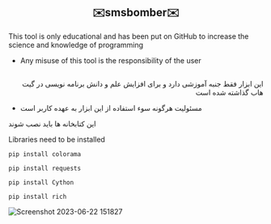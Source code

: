 <!DOCTYPE html>
<html>
<body>
<h2 align="center">✉️smsbomber✉️</h2>
<p dir="ltr">This tool is only educational and has been put on GitHub to increase the science and knowledge of programming</p>
<ul>
	<li><p dir="ltr">Any misuse of this tool is the responsibility of the user</p></li>
</ul><h2></h2>
<p dir="rtl">این ابزار فقط جنبه آموزشی دارد و برای افزایش علم و دانش برنامه نویسی در گیت هاب گذاشته شده است</p>
<ul><li>مسئولیت هرگونه سوء استفاده از این ابزار به عهده کاربر است</li></ul>
<p>این کتابخانه ها باید نصب شوند</p>
<p>Libraries need to be installed</p>

```
pip install colorama
```
```
pip install requests
```
```
pip install Cython
```
```	
pip install rich
```	

</body>
</html>

![Screenshot 2023-06-22 151827](https://github.com/AmirRezaDelir/smsbomber/assets/115124097/dcafda7d-7dfa-4ba2-9d9a-24f8c13e60f8)

